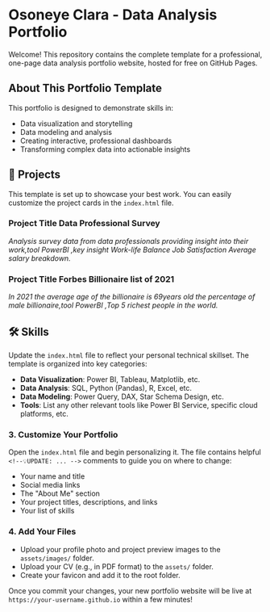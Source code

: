 # Osoneye Clara - Data Analysis Portfolio

Welcome! This repository contains the complete template for a professional, one-page data analysis portfolio website, hosted for free on GitHub Pages.

## About This Portfolio Template

This portfolio is designed to demonstrate skills in:
- Data visualization and storytelling
- Data modeling and analysis
- Creating interactive, professional dashboards
- Transforming complex data into actionable insights

## 🚀 Projects

This template is set up to showcase your best work. You can easily customize the project cards in the `index.html` file.

### Project Title Data Professional Survey
*Analysis survey data from data professionals providing insight into their work,tool PowerBI ,key insight Work-life Balance Job Satisfaction Average salary breakdown.*

### Project Title Forbes Billionaire list of 2021 
*In 2021 the average age of the billionaire is 69years old the percentage of male billionaire,tool PowerBI ,Top 5 richest people in the world.*




## 🛠️ Skills

Update the `index.html` file to reflect your personal technical skillset. The template is organized into key categories:

- **Data Visualization**: Power BI, Tableau, Matplotlib, etc.
- **Data Analysis**: SQL, Python (Pandas), R, Excel, etc.
- **Data Modeling**: Power Query, DAX, Star Schema Design, etc.
- **Tools**: List any other relevant tools like Power BI Service, specific cloud platforms, etc.



### 3. Customize Your Portfolio
Open the `index.html` file and begin personalizing it. The file contains helpful `<!--💡UPDATE: ... -->` comments to guide you on where to change:
- Your name and title
- Social media links
- The "About Me" section
- Your project titles, descriptions, and links
- Your list of skills

### 4. Add Your Files
- Upload your profile photo and project preview images to the `assets/images/` folder.
- Upload your CV (e.g., in PDF format) to the `assets/` folder.
- Create your favicon and add it to the root folder.

Once you commit your changes, your new portfolio website will be live at `https://your-username.github.io` within a few minutes!
